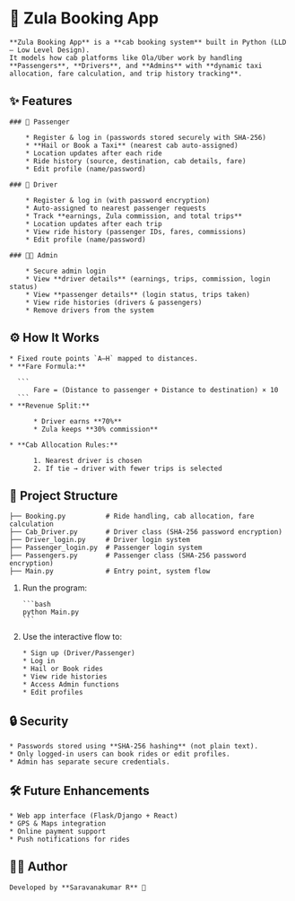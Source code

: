 # 🚖 Zula Booking App

    **Zula Booking App** is a **cab booking system** built in Python (LLD – Low Level Design).
    It models how cab platforms like Ola/Uber work by handling **Passengers**, **Drivers**, and **Admins** with **dynamic taxi allocation, fare calculation, and trip history tracking**.

## ✨ Features

    ### 👤 Passenger
    
        * Register & log in (passwords stored securely with SHA-256)
        * **Hail or Book a Taxi** (nearest cab auto-assigned)
        * Location updates after each ride
        * Ride history (source, destination, cab details, fare)
        * Edit profile (name/password)

    ### 🚕 Driver
    
        * Register & log in (with password encryption)
        * Auto-assigned to nearest passenger requests
        * Track **earnings, Zula commission, and total trips**
        * Location updates after each trip
        * View ride history (passenger IDs, fares, commissions)
        * Edit profile (name/password)

    ### 👨‍💻 Admin
        
        * Secure admin login
        * View **driver details** (earnings, trips, commission, login status)
        * View **passenger details** (login status, trips taken)
        * View ride histories (drivers & passengers)
        * Remove drivers from the system

## ⚙️ How It Works

    * Fixed route points `A–H` mapped to distances.
    * **Fare Formula:**
    
      ```
          Fare = (Distance to passenger + Distance to destination) × 10
      ```
    * **Revenue Split:**
    
          * Driver earns **70%**
          * Zula keeps **30% commission**
          
    * **Cab Allocation Rules:**
    
          1. Nearest driver is chosen
          2. If tie → driver with fewer trips is selected

## 📂 Project Structure

```
├── Booking.py          # Ride handling, cab allocation, fare calculation
├── Cab_Driver.py       # Driver class (SHA-256 password encryption)
├── Driver_login.py     # Driver login system
├── Passenger_login.py  # Passenger login system
├── Passengers.py       # Passenger class (SHA-256 password encryption)
├── Main.py             # Entry point, system flow
```

1. Run the program:

       ```bash
       python Main.py
       ```

2. Use the interactive flow to:

       * Sign up (Driver/Passenger)
       * Log in
       * Hail or Book rides
       * View ride histories
       * Access Admin functions
       * Edit profiles

## 🔒 Security

    * Passwords stored using **SHA-256 hashing** (not plain text).
    * Only logged-in users can book rides or edit profiles.
    * Admin has separate secure credentials.
    
## 🛠️ Future Enhancements

    * Web app interface (Flask/Django + React)
    * GPS & Maps integration
    * Online payment support
    * Push notifications for rides

## 👨‍💻 Author

    Developed by **Saravanakumar R** 🚀
